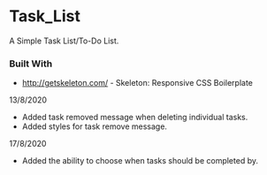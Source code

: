 # Task_List
A Simple Task List/To-Do List. 

### Built With
 - http://getskeleton.com/ - Skeleton: Responsive CSS Boilerplate

13/8/2020
- Added task removed message when deleting individual tasks.
- Added styles for task remove message.

17/8/2020
- Added the ability to choose when tasks should be completed by.
